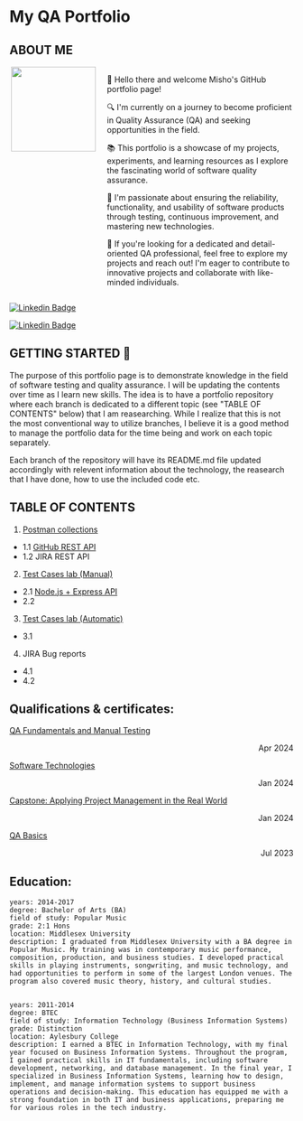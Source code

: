 <!DOCTYPE html>
<html>
<body>

# My QA Portfolio                
## ABOUT ME
<div style="display: flex; align-items: flex-start;">
    <img align="right" src="https://avatars.githubusercontent.com/u/59510395?s=400&u=49d6366f5d1602a5a42bb0d155ed704955fb67ed&v=4" width="150" height="150" style="margin-right: 20px;"/>
    <div>
        <p>👋 Hello there and welcome Misho's GitHub portfolio page!</p>
        <p>🔍 I'm currently on a journey to become proficient in Quality Assurance (QA) and seeking opportunities in the field.</p>
        <p>📚 This portfolio is a showcase of my projects, experiments, and learning resources as I explore the fascinating world of software quality assurance.</p>
        <p>🌱 I'm passionate about ensuring the reliability, functionality, and usability of software products through testing, continuous improvement, and mastering new technologies.</p>
        <p>💼 If you're looking for a dedicated and detail-oriented QA professional, feel free to explore my projects and reach out! I'm eager to contribute to innovative projects and collaborate with like-minded individuals.</p>
    </div>
</div>

[![Linkedin Badge](https://img.shields.io/badge/-mmihaylov-blue?style=flat-square&logo=Linkedin&logoColor=white&link=https://www.linkedin.com/in/mihmihaylov/)](https://www.linkedin.com/in/mihmihaylov/)

[![Linkedin Badge](https://img.shields.io/badge/lesno%20e%20.bg-8A2BE2)](https://lesnoe.bg/)



## GETTING STARTED 🚀
The purpose of this portfolio page is to demonstrate knowledge in the field of software testing and quality assurance. I will be updating the contents over time as I learn new skills. The idea is to have a portfolio repository where each branch is dedicated to a different topic (see "TABLE OF CONTENTS" below) that I am reasearching. While I realize that this is not the most conventional way to utilize branches, I believe it is a good method to manage the portfolio data for the time being and work on each topic separately. 

Each branch of the repository will have its README.md file updated accordingly with relevent information about the technology, the reasearch that I have done, how to use the included code etc.

## TABLE OF CONTENTS

1. [Postman collections](https://github.com/mimmato/portfolio/tree/Postman-collection)
- 1.1 [GitHub REST API](https://github.com/mimmato/portfolio/tree/Postman-collection/Postman%20Collections) 
- 1.2 JIRA REST API 

2. [Test Cases lab (Manual)]()
- 2.1 [Node.js + Express API](https://github.com/mimmato/portfolio/tree/nodeJS_Express_API)
- 2.2

3. [Test Cases lab (Automatic)]()
- 3.1 

4. JIRA Bug reports
- 4.1
- 4.2

## Qualifications & certificates:

[QA Fundamentals and Manual Testing](https://softuni.bg/Certificates/Details/213880/6219cf19) <div style="text-align: right;">Apr 2024</div>

[Software Technologies](https://softuni.bg/certificates/details/206329/f5488dd8) <div style="text-align: right;">Jan 2024</div>

[Capstone: Applying Project Management in the Real World](https://www.coursera.org/account/accomplishments/verify/38BMAN2Y59WM) <div style="text-align: right;">Jan 2024</div>

[QA Basics](https://softuni.bg/certificates/details/178607/9ecc6617) <div style="text-align: right;">Jul 2023</div>


## Education: 

    years: 2014-2017
    degree: Bachelor of Arts (BA)
    field of study: Popular Music
    grade: 2:1 Hons
    location: Middlesex University
    description: I graduated from Middlesex University with a BA degree in Popular Music. My training was in contemporary music performance, composition, production, and business studies. I developed practical skills in playing instruments, songwriting, and music technology, and had opportunities to perform in some of the largest London venues. The program also covered music theory, history, and cultural studies.


    years: 2011-2014
    degree: BTEC
    field of study: Information Technology (Business Information Systems)
    grade: Distinction
    location: Aylesbury College
    description: I earned a BTEC in Information Technology, with my final year focused on Business Information Systems. Throughout the program, I gained practical skills in IT fundamentals, including software development, networking, and database management. In the final year, I specialized in Business Information Systems, learning how to design, implement, and manage information systems to support business operations and decision-making. This education has equipped me with a strong foundation in both IT and business applications, preparing me for various roles in the tech industry.




</body>
</html>